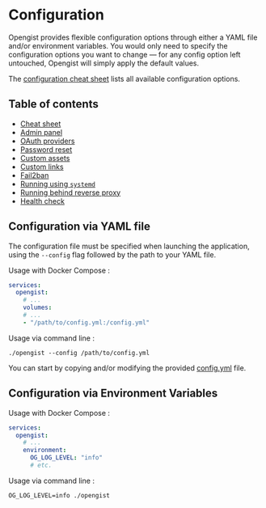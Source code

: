 # Configuration

Opengist provides flexible configuration options through either a YAML file and/or environment variables.
You would only need to specify the configuration options you want to change — for any config option left untouched, 
Opengist will simply apply the default values.

The [configuration cheat sheet](cheat-sheet.md) lists all available configuration options.

## Table of contents

- [Cheat sheet](cheat-sheet.md)
- [Admin panel](admin-panel.md)
- [OAuth providers](oauth-providers.md)
- [Password reset](reset-password.md)
- [Custom assets](custom-assets.md)
- [Custom links](custom-links.md)
- [Fail2ban](fail2ban.md)
- [Running using `systemd`](run-with-systemd.md)
- [Running behind reverse proxy](proxy.md)
- [Health check](healthcheck.md)


## Configuration via YAML file

The configuration file must be specified when launching the application, using the `--config` flag followed by the path 
to your YAML file.

Usage with Docker Compose :
```yml
services:
  opengist:
    # ...
    volumes:
    # ...
    - "/path/to/config.yml:/config.yml"
```

Usage via command line :
```shell
./opengist --config /path/to/config.yml
```

You can start by copying and/or modifying the provided [config.yml](/config.yml) file.


## Configuration via Environment Variables

Usage with Docker Compose :
```yml
services:
  opengist:
    # ...
    environment:
      OG_LOG_LEVEL: "info"
      # etc.
```

Usage via command line :
```shell
OG_LOG_LEVEL=info ./opengist
```
